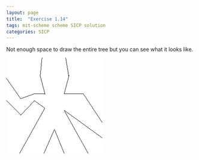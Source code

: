 ```yaml
---
layout: page
title:  "Exercise 1.14"
tags: mit-scheme scheme SICP solution
categories: SICP
---
```

Not enough space to draw the entire tree but you can see what it looks like.

![](/assets/Ex2.50.png)
